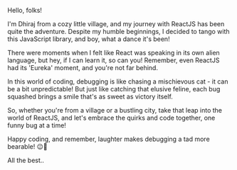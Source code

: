 Hello, folks!

I'm Dhiraj from a cozy little village, and my journey with ReactJS has been quite the adventure. Despite my humble beginnings, I decided to tango with this JavaScript library, and boy, what a dance it's been!

There were moments when I felt like React was speaking in its own alien language, but hey, if I can learn it, so can you! Remember, even ReactJS had its 'Eureka' moment, and you're not far behind.

In this world of coding, debugging is like chasing a mischievous cat - it can be a bit unpredictable! But just like catching that elusive feline, each bug squashed brings a smile that's as sweet as victory itself.

So, whether you're from a village or a bustling city, take that leap into the world of ReactJS, and let's embrace the quirks and code together, one funny bug at a time!

Happy coding, and remember, laughter makes debugging a tad more bearable! 😉🚀

All the best..